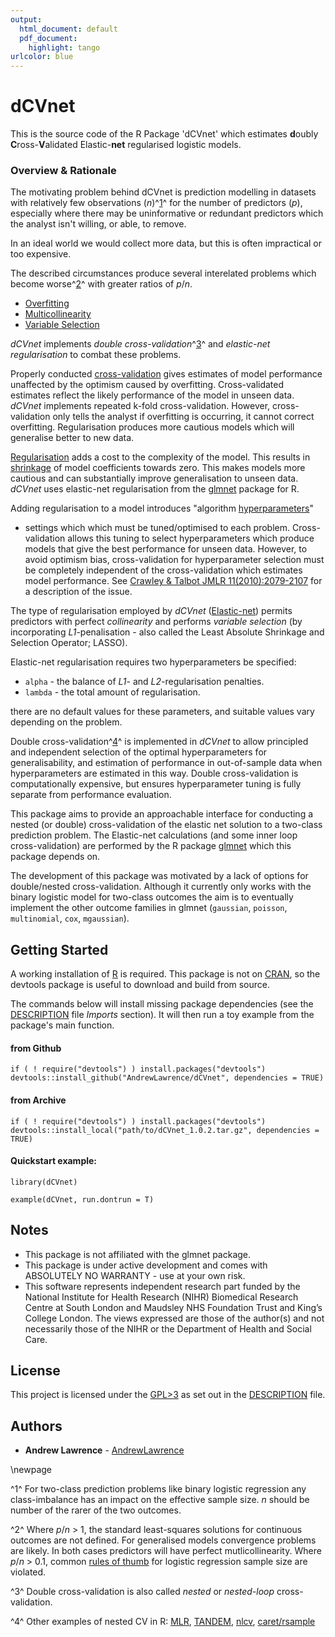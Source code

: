 ```yaml
---
output:
  html_document: default
  pdf_document:
    highlight: tango
urlcolor: blue
---
```

# dCVnet

This is the source code of the R Package 'dCVnet' which estimates
**d**oubly **C**ross-**V**alidated Elastic-**net** regularised logistic models.

### Overview & Rationale

The motivating problem behind dCVnet is prediction modelling in datasets 
with relatively few observations (*n*)^[1](#fn1)^ for the number of 
predictors (*p*), especially where there may be uninformative or redundant 
predictors which the analyst isn't willing, or able, to remove.

In an ideal world we would collect more data, but this is often impractical
or too expensive.

The described circumstances produce several interelated problems which 
become worse^[2](#fn2)^ with greater ratios of *p*/*n*.

* [Overfitting](https://en.wikipedia.org/wiki/Overfitting)
* [Multicollinearity](https://en.wikipedia.org/wiki/Multicollinearity)
* [Variable Selection](https://en.wikipedia.org/wiki/Feature_selection)

*dCVnet* implements *double cross-validation*^[3](#fn3)^ and 
*elastic-net regularisation* to combat these problems.

Properly conducted 
[cross-validation](https://en.wikipedia.org/wiki/Cross-validation_(statistics)) 
gives estimates of model performance unaffected by the optimism 
caused by overfitting. Cross-validated estimates reflect the likely performance 
of the model in unseen data.
*dCVnet* implements repeated k-fold cross-validation.
However, cross-validation only tells the analyst if overfitting is occurring, 
it cannot correct overfitting. Regularisation produces more cautious models 
which will generalise better to new data.

[Regularisation](https://en.wikipedia.org/wiki/Regularization_\(mathematics\)) 
adds a cost to the complexity of the model. This results in [shrinkage](https://en.wikipedia.org/wiki/Shrinkage_estimator) of 
model coefficients towards zero. This makes models more cautious and can 
substantially improve generalisation to unseen data. 
*dCVnet* uses elastic-net regularisation from the  [glmnet](https://cran.r-project.org/web/packages/glmnet/index.html) package for
R.

Adding regularisation to a model introduces "algorithm 
[hyperparameters](https://en.wikipedia.org/wiki/Hyperparameter_(machine_learning))"
- settings which which must be tuned/optimised to each problem.
Cross-validation allows this tuning to select hyperparameters which produce 
models that give the best performance for unseen data.
However, to avoid optimism bias, cross-validation for hyperparameter selection
must be completely independent of the cross-validation which estimates model 
performance. 
See 
[Crawley & Talbot JMLR 11(2010):2079-2107](http://www.jmlr.org/papers/v11/cawley10a.html) 
for a description of the issue.

The type of regularisation employed by *dCVnet* ([Elastic-net](https://en.wikipedia.org/wiki/Elastic_net_regularization))
permits predictors with perfect *collinearity*
and performs *variable selection* (by incorporating *L1*-penalisation - 
also called the Least Absolute Shrinkage and Selection Operator; LASSO).

Elastic-net regularisation requires two hyperparameters be specified:

* `alpha` - the balance of *L1*- and *L2*-regularisation penalties.
* `lambda` - the total amount of regularisation.

there are no default values for these parameters, and suitable values 
vary depending on the problem.

Double cross-validation^[4](#fn4)^ is implemented in *dCVnet*
to allow principled and independent selection 
of the optimal hyperparameters for generalisability, and estimation of 
performance in out-of-sample data when hyperparameters are estimated in this 
way. Double cross-validation is computationally expensive, 
but ensures hyperparameter tuning is fully separate from performance evaluation. 

This package aims to provide an approachable interface for conducting a nested 
(or double) cross-validation of the elastic net solution to a two-class 
prediction problem. The Elastic-net calculations (and some inner loop cross-validation) are 
performed by the R package
[glmnet](https://cran.r-project.org/web/packages/glmnet/index.html) which this
package depends on.

The development of this package was motivated by a lack of options for 
double/nested cross-validation. Although it currently only works with 
the binary logistic model for two-class outcomes the aim is to eventually 
implement the other outcome families in glmnet 
(`gaussian`, `poisson`, `multinomial`, `cox`, `mgaussian`).

## Getting Started

A working installation of [R](https://www.r-project.org/) is required.
This package is not on [CRAN](https://cran.r-project.org/), 
so the devtools package is useful to download and build 
from source.

The commands below will install missing package dependencies 
(see the [DESCRIPTION](DESCRIPTION) file *Imports* section). It will then
run a toy example from the package's main function.

#### from Github
```
if ( ! require("devtools") ) install.packages("devtools")
devtools::install_github("AndrewLawrence/dCVnet", dependencies = TRUE)
```

#### from Archive
```
if ( ! require("devtools") ) install.packages("devtools")
devtools::install_local("path/to/dCVnet_1.0.2.tar.gz", dependencies = TRUE)
```

#### Quickstart example:
```
library(dCVnet)

example(dCVnet, run.dontrun = T)
```

## Notes
* This package is not affiliated with the glmnet package.
* This package is under active development and comes with 
ABSOLUTELY NO WARRANTY - use at your own risk.
* This software represents independent research part funded by the National Institute for Health Research (NIHR) Biomedical Research Centre at South London and Maudsley NHS Foundation Trust and King’s College London. The views expressed are those of the author(s) and not necessarily those of the NIHR or the Department of Health and Social Care.

## License

This project is licensed under the 
[GPL>3](https://www.gnu.org/licenses/gpl.html) as set out in the 
[DESCRIPTION](DESCRIPTION) file.


## Authors

* **Andrew Lawrence** - [AndrewLawrence](https://github.com/AndrewLawrence)


\newpage

<a name="fn1">^1^</a> For two-class prediction problems like binary logistic
regression any class-imbalance has an impact on the effective sample size. 
*n* should be number of the rarer of the two outcomes.


<a name="fn2">^2^</a> Where *p*/*n* > 1, the standard least-squares solutions 
for continuous outcomes are not defined. For generalised models 
convergence problems are likely. In both cases predictors will have
perfect mutlicollinearity. Where *p*/*n* > 0.1,
common [rules of thumb](https://en.wikipedia.org/wiki/One_in_ten_rule) 
for logistic regression sample size are violated.


<a name="fn3">^3^</a> Double cross-validation is also called *nested* 
or *nested-loop* cross-validation.

<a name="fn4">^4^</a> Other examples of nested CV in R:
[MLR](https://pat-s.github.io/mlr/articles/tutorial/devel/nested_resampling.html),
[TANDEM](https://www.rdocumentation.org/packages/TANDEM/versions/1.0.2/topics/nested.cv),
[nlcv](https://cran.r-project.org/web/packages/nlcv/vignettes/nlcv.pdf),
[caret/rsample](http://appliedpredictivemodeling.com/blog/2017/9/2/njdc83d01pzysvvlgik02t5qnaljnd)
